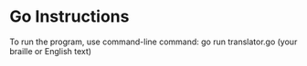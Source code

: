# Go Instructions

To run the program, use command-line command: go run translator.go (your braille or English text)